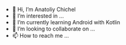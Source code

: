 - 👋 Hi, I’m Anatoliy Chichel
- 👀 I’m interested in ...
- 🌱 I’m currently learning Android with Kotlin
- 💞️ I’m looking to collaborate on ...
- 📫 How to reach me ...

<!---
Anartius/Anartius is a ✨ special ✨ repository because its `README.md` (this file) appears on your GitHub profile.
You can click the Preview link to take a look at your changes.
--->
